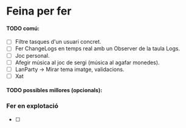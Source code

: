 # Feina per fer

#### TODO comú:
- [ ] Filtre tasques d'un usuari concret.
- [ ] Fer ChangeLogs en temps real amb un Observer de la taula Logs.
- [ ] Joc personal.
- [ ] Afegir música al joc de sergi (música al agafar monedes).
- [ ] LanParty -> Mirar tema imatge, validacions.
- [ ] Xat
#### TODO possibles millores (opcionals):

### Fer en explotació
- [ ]
